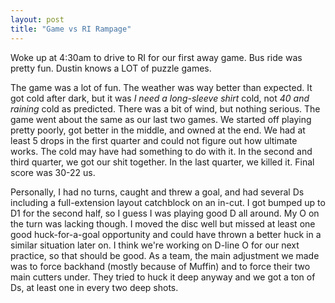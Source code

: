 ```yaml
---
layout: post
title: "Game vs RI Rampage"
---
```


Woke up at 4:30am to drive to RI for our first away game. Bus ride was pretty fun. Dustin knows a LOT of puzzle games.

The game was a lot of fun. The weather was way better than expected. It got cold after dark, but it was *I need a long-sleeve shirt* cold, not *40 and raining* cold as predicted. There was a bit of wind, but nothing serious. The game went about the same as our last two games. We started off playing pretty poorly, got better in the middle, and owned at the end. We had at least 5 drops in the first quarter and could not figure out how ultimate works. The cold may have had something to do with it. In the second and third quarter, we got our shit together. In the last quarter, we killed it. Final score was 30-22 us. 

Personally, I had no turns, caught and threw a goal, and had several Ds including a full-extension layout catchblock on an in-cut. I got bumped up to D1 for the second half, so I guess I was playing good D all around. My O on the turn was lacking though. I moved the disc well but missed at least one good huck-for-a-goal opportunity and could have thrown a better huck in a similar situation later on. I think we're working on D-line O for our next practice, so that should be good. As a team, the main adjustment we made was to force backhand (mostly because of Muffin) and to force their two main cutters under. They tried to huck it deep anyway and we got a ton of Ds, at least one in every two deep shots.
